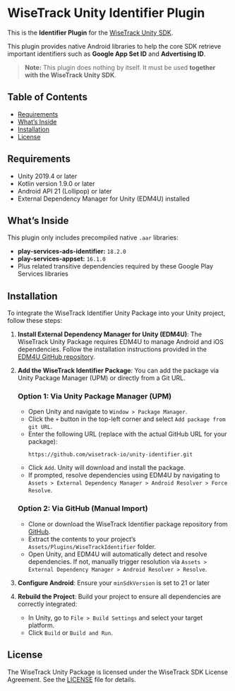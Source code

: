 # WiseTrack Unity Identifier Plugin

This is the **Identifier Plugin** for the [WiseTrack Unity SDK](https://github.com/wisetrack-io/unity-sdk).

This plugin provides native Android libraries to help the core SDK retrieve important identifiers such as **Google App Set ID** and **Advertising ID**.

> **Note:** This plugin does nothing by itself. It must be used **together with the WiseTrack Unity SDK**.

## Table of Contents

- [Requirements](#requirements)
- [What’s Inside](#whats-inside)
- [Installation](#installation)
- [License](#license)

## Requirements

- Unity 2019.4 or later
- Kotlin version 1.9.0 or later
- Android API 21 (Lollipop) or later
- External Dependency Manager for Unity (EDM4U) installed

## What’s Inside

This plugin only includes precompiled native `.aar` libraries:

- **play-services-ads-identifier:** `18.2.0`
- **play-services-appset:** `16.1.0`
- Plus related transitive dependencies required by these Google Play Services libraries

## Installation

To integrate the WiseTrack Identifier Unity Package into your Unity project, follow these steps:

1. **Install External Dependency Manager for Unity (EDM4U)**:
   The WiseTrack Unity Package requires EDM4U to manage Android and iOS dependencies. Follow the installation instructions provided in the [EDM4U GitHub repository](https://github.com/googlesamples/unity-jar-resolver).

2. **Add the WiseTrack Identifier Package**:
   You can add the package via Unity Package Manager (UPM) or directly from a Git URL.

   ### Option 1: Via Unity Package Manager (UPM)

   - Open Unity and navigate to `Window > Package Manager`.
   - Click the `+` button in the top-left corner and select `Add package from git URL`.
   - Enter the following URL (replace with the actual GitHub URL for your package):
     ```
     https://github.com/wisetrack-io/unity-identifier.git
     ```
   - Click `Add`. Unity will download and install the package.
   - If prompted, resolve dependencies using EDM4U by navigating to `Assets > External Dependency Manager > Android Resolver > Force Resolve`.

   ### Option 2: Via GitHub (Manual Import)

   - Clone or download the WiseTrack Identifier package repository from [GitHub](https://github.com/wisetrack-io/unity-identifier).
   - Extract the contents to your project’s `Assets/Plugins/WiseTrackIdentifier` folder.
   - Open Unity, and EDM4U will automatically detect and resolve dependencies. If not, manually trigger resolution via `Assets > External Dependency Manager > Android Resolver > Resolve`.

3. **Configure Android**:
   Ensure your `minSdkVersion` is set to 21 or later

4. **Rebuild the Project**:
   Build your project to ensure all dependencies are correctly integrated:
   - In Unity, go to `File > Build Settings` and select your target platform.
   - Click `Build` or `Build and Run`.

## License

The WiseTrack Unity Package is licensed under the WiseTrack SDK License Agreement. See the [LICENSE](LICENSE) file for details.
